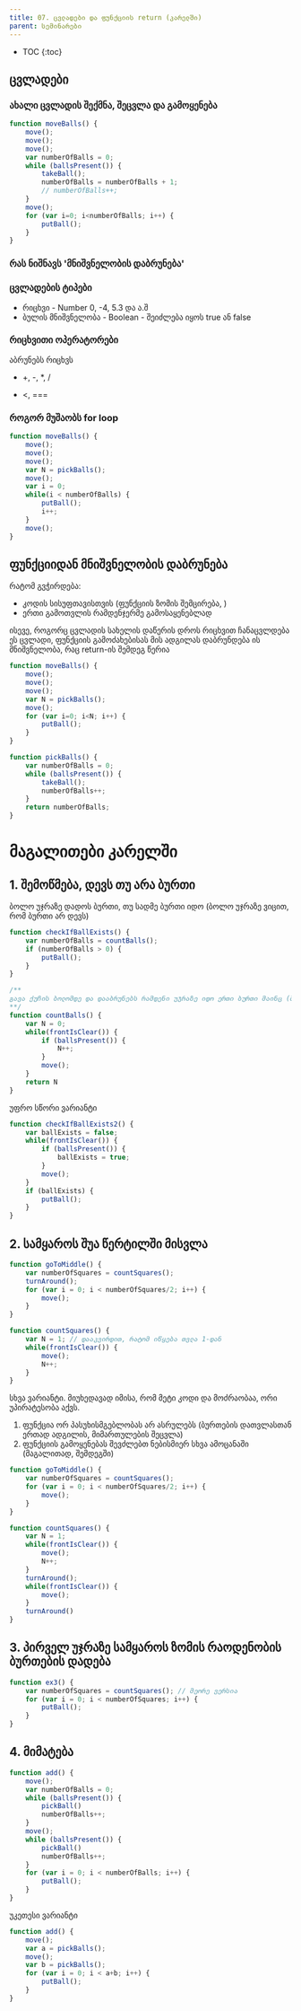 ```yaml
---
title: 07. ცვლადები და ფუნქციის return (კარელში)
parent: სემინარები
---
```


- TOC
{:toc}


## ცვლადები
### ახალი ცვლადის შექმნა, შეცვლა და გამოყენება
```js
function moveBalls() {
    move();
    move();
    move();
    var numberOfBalls = 0;
    while (ballsPresent()) {
        takeBall();
        numberOfBalls = numberOfBalls + 1;
        // numberOfBalls++; 
    }
    move();
    for (var i=0; i<numberOfBalls; i++) {
        putBall();
    }
}
```

### რას ნიშნავს 'მნიშვნელობის დაბრუნება'


### ცვლადების ტიპები
- რიცხვი - Number 0, -4, 5.3 და ა.შ
- ბულის მნიშვნელობა - Boolean - შეიძლება იყოს true ან false

### რიცხვითი ოპერატორები
აბრუნებს რიცხვს
- +, -, *, /

- <, ===


### როგორ მუშაობს for loop

```js
function moveBalls() {
    move();
    move();
    move();
    var N = pickBalls();
    move();
    var i = 0;
    while(i < numberOfBalls) {
        putBall();
        i++;
    }
    move();
}
```

## ფუნქციიდან მნიშვნელობის დაბრუნება
რატომ გვჭირდება: 
- კოდის სისუფთავისთვის (ფუნქციის ზომის შემცირება, )
- ერთი გამოთვლის რამდენჯერმე გამოსაყენებლად

ისევე, როგორც ცვლადის სახელის დაწერის დროს რიცხვით ჩანაცვლდება ეს ცვლადი, ფუნქციის გამოძახებისას მის ადგილას დაბრუნდება ის მნიშვნელობა, რაც return-ის შემდეგ წერია


```js
function moveBalls() {
    move();
    move();
    move();
    var N = pickBalls();
    move();
    for (var i=0; i<N; i++) {
        putBall();
    }
}

function pickBalls() {
    var numberOfBalls = 0;
    while (ballsPresent()) {
        takeBall();
        numberOfBalls++;
    }
    return numberOfBalls;
}
```

# მაგალითები კარელში
## 1. შემოწმება, დევს თუ არა ბურთი
ბოლო უჯრაზე დადოს ბურთი, თუ სადმე ბურთი იდო (ბოლო უჯრაზე ვიცით, რომ ბურთი არ დევს)
```js
function checkIfBallExists() {
    var numberOfBalls = countBalls();
    if (numberOfBalls > 0) {
        putBall();
    }
}

/**
გავა ქუჩის ბოლომდე და დააბრუნებს რამდენი უჯრაზე იდო ერთი ბურთი მაინც (ბოლო უჯრის გამოკლებით)
**/
function countBalls() {
    var N = 0;
    while(frontIsClear()) {
        if (ballsPresent()) {
            N++;
        }
        move();
    }
    return N
}
```

უფრო სწორი ვარიანტი
```js
function checkIfBallExists2() {
    var ballExists = false;
    while(frontIsClear()) {
        if (ballsPresent()) {
            ballExists = true;
        }
        move();
    }
    if (ballExists) {
        putBall();
    }
}
```

## 2. სამყაროს შუა წერტილში მისვლა
```js
function goToMiddle() {
    var numberOfSquares = countSquares();
    turnAround();
    for (var i = 0; i < numberOfSquares/2; i++) {
        move();
    }
}

function countSquares() {
    var N = 1; // დააკვირდით, რატომ იწყება თვლა 1-დან
    while(frontIsClear()) {
        move();
        N++;
    }
}
```

სხვა ვარიანტი. მიუხედავად იმისა, რომ მეტი კოდი და მოძრაობაა, ორი უპირატესობა აქვს.

1. ფუნქცია ორ პასუხისმგებლობას არ ასრულებს (ბურთების დათვლასთან ერთად ადგილის, მიმართულების შეცვლა)
2. ფუნქციის გამოყენებას შევძლებთ ნებისმიერ სხვა ამოცანაში (მაგალითად, შემდეგში)

```js
function goToMiddle() {
    var numberOfSquares = countSquares();
    for (var i = 0; i < numberOfSquares/2; i++) {
        move();
    }
}

function countSquares() {
    var N = 1; 
    while(frontIsClear()) {
        move();
        N++;
    }
    turnAround();
    while(frontIsClear()) {
        move();
    }
    turnAround()
}
```

## 3. პირველ უჯრაზე სამყაროს ზომის რაოდენობის ბურთების დადება

```js
function ex3() {
    var numberOfSquares = countSquares(); // მეორე ვერსია
    for (var i = 0; i < numberOfSquares; i++) {
        putBall();
    }
}
```

## 4. მიმატება

```js
function add() {
    move();
    var numberOfBalls = 0;
    while (ballsPresent()) {
        pickBall()
        numberOfBalls++;
    }
    move();
    while (ballsPresent()) {
        pickBall()
        numberOfBalls++;
    }
    for (var i = 0; i < numberOfBalls; i++) {
        putBall();
    }
}
```

უკეთესი ვარიანტი

```js
function add() {
    move();
    var a = pickBalls();
    move();
    var b = pickBalls();
    for (var i = 0; i < a+b; i++) {
        putBall();
    }
}
```



